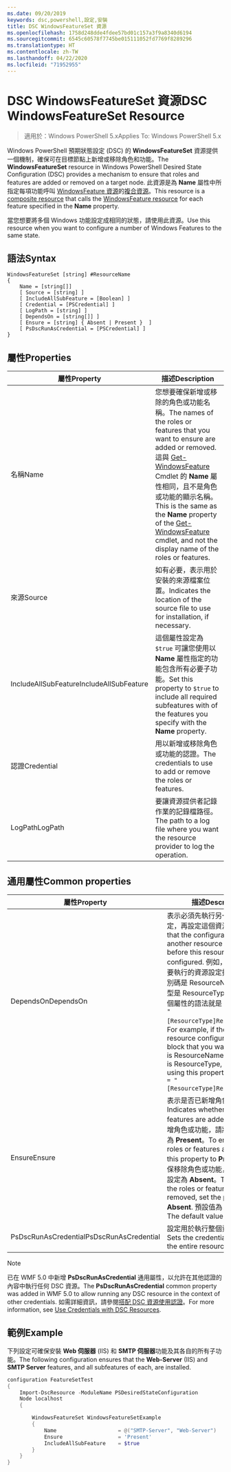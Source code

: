 ```yaml
---
ms.date: 09/20/2019
keywords: dsc,powershell,設定,安裝
title: DSC WindowsFeatureSet 資源
ms.openlocfilehash: 1758d248dde4fdee57bd01c157a3f9a8340d6194
ms.sourcegitcommit: 6545c60578f7745be015111052fd7769f8289296
ms.translationtype: HT
ms.contentlocale: zh-TW
ms.lasthandoff: 04/22/2020
ms.locfileid: "71952955"
---
```

# <a name="dsc-windowsfeatureset-resource"></a><span data-ttu-id="a3d62-103">DSC WindowsFeatureSet 資源</span><span class="sxs-lookup"><span data-stu-id="a3d62-103">DSC WindowsFeatureSet Resource</span></span>

> <span data-ttu-id="a3d62-104">適用於：Windows PowerShell 5.x</span><span class="sxs-lookup"><span data-stu-id="a3d62-104">Applies To: Windows PowerShell 5.x</span></span>

<span data-ttu-id="a3d62-105">Windows PowerShell 預期狀態設定 (DSC) 的 **WindowsFeatureSet** 資源提供一個機制，確保可在目標節點上新增或移除角色和功能。</span><span class="sxs-lookup"><span data-stu-id="a3d62-105">The **WindowsFeatureSet** resource in Windows PowerShell Desired State Configuration (DSC) provides a mechanism to ensure that roles and features are added or removed on a target node.</span></span> <span data-ttu-id="a3d62-106">此資源是為 **Name** 屬性中所指定每項功能呼叫 [WindowsFeature 資源](windowsfeatureResource.md)的[複合資源](../../../resources/authoringResourceComposite.md)。</span><span class="sxs-lookup"><span data-stu-id="a3d62-106">This resource is a [composite resource](../../../resources/authoringResourceComposite.md) that calls the [WindowsFeature resource](windowsfeatureResource.md) for each feature specified in the **Name** property.</span></span>

<span data-ttu-id="a3d62-107">當您想要將多個 Windows 功能設定成相同的狀態，請使用此資源。</span><span class="sxs-lookup"><span data-stu-id="a3d62-107">Use this resource when you want to configure a number of Windows Features to the same state.</span></span>

## <a name="syntax"></a><span data-ttu-id="a3d62-108">語法</span><span class="sxs-lookup"><span data-stu-id="a3d62-108">Syntax</span></span>

```Syntax
WindowsFeatureSet [string] #ResourceName
{
    Name = [string[]]
    [ Source = [string] ]
    [ IncludeAllSubFeature = [Boolean] ]
    [ Credential = [PSCredential] ]
    [ LogPath = [string] ]
    [ DependsOn = [string[]] ]
    [ Ensure = [string] { Absent | Present }  ]
    [ PsDscRunAsCredential = [PSCredential] ]
}
```

## <a name="properties"></a><span data-ttu-id="a3d62-109">屬性</span><span class="sxs-lookup"><span data-stu-id="a3d62-109">Properties</span></span>

|  <span data-ttu-id="a3d62-110">屬性</span><span class="sxs-lookup"><span data-stu-id="a3d62-110">Property</span></span>  |  <span data-ttu-id="a3d62-111">描述</span><span class="sxs-lookup"><span data-stu-id="a3d62-111">Description</span></span>   |
|---|---|
|<span data-ttu-id="a3d62-112">名稱</span><span class="sxs-lookup"><span data-stu-id="a3d62-112">Name</span></span> |<span data-ttu-id="a3d62-113">您想要確保新增或移除的角色或功能名稱。</span><span class="sxs-lookup"><span data-stu-id="a3d62-113">The names of the roles or features that you want to ensure are added or removed.</span></span> <span data-ttu-id="a3d62-114">這與 [Get-WindowsFeature](/powershell/module/servermanager/get-windowsfeature?view=winserver2012r2-ps) Cmdlet 的 **Name** 屬性相同，且不是角色或功能的顯示名稱。</span><span class="sxs-lookup"><span data-stu-id="a3d62-114">This is the same as the **Name** property of the [Get-WindowsFeature](/powershell/module/servermanager/get-windowsfeature?view=winserver2012r2-ps) cmdlet, and not the display name of the roles or features.</span></span> |
|<span data-ttu-id="a3d62-115">來源</span><span class="sxs-lookup"><span data-stu-id="a3d62-115">Source</span></span> |<span data-ttu-id="a3d62-116">如有必要，表示用於安裝的來源檔案位置。</span><span class="sxs-lookup"><span data-stu-id="a3d62-116">Indicates the location of the source file to use for installation, if necessary.</span></span> |
|<span data-ttu-id="a3d62-117">IncludeAllSubFeature</span><span class="sxs-lookup"><span data-stu-id="a3d62-117">IncludeAllSubFeature</span></span> |<span data-ttu-id="a3d62-118">這個屬性設定為 `$true` 可讓您使用以 **Name** 屬性指定的功能包含所有必要子功能。</span><span class="sxs-lookup"><span data-stu-id="a3d62-118">Set this property to `$true` to include all required subfeatures with of the features you specify with the **Name** property.</span></span> |
|<span data-ttu-id="a3d62-119">認證</span><span class="sxs-lookup"><span data-stu-id="a3d62-119">Credential</span></span> |<span data-ttu-id="a3d62-120">用以新增或移除角色或功能的認證。</span><span class="sxs-lookup"><span data-stu-id="a3d62-120">The credentials to use to add or remove the roles or features.</span></span> |
|<span data-ttu-id="a3d62-121">LogPath</span><span class="sxs-lookup"><span data-stu-id="a3d62-121">LogPath</span></span> |<span data-ttu-id="a3d62-122">要讓資源提供者記錄作業的記錄檔路徑。</span><span class="sxs-lookup"><span data-stu-id="a3d62-122">The path to a log file where you want the resource provider to log the operation.</span></span> |

## <a name="common-properties"></a><span data-ttu-id="a3d62-123">通用屬性</span><span class="sxs-lookup"><span data-stu-id="a3d62-123">Common properties</span></span>

|<span data-ttu-id="a3d62-124">屬性</span><span class="sxs-lookup"><span data-stu-id="a3d62-124">Property</span></span> |<span data-ttu-id="a3d62-125">描述</span><span class="sxs-lookup"><span data-stu-id="a3d62-125">Description</span></span> |
|---|---|
|<span data-ttu-id="a3d62-126">DependsOn</span><span class="sxs-lookup"><span data-stu-id="a3d62-126">DependsOn</span></span> |<span data-ttu-id="a3d62-127">表示必須先執行另一個資源的設定，再設定這個資源。</span><span class="sxs-lookup"><span data-stu-id="a3d62-127">Indicates that the configuration of another resource must run before this resource is configured.</span></span> <span data-ttu-id="a3d62-128">例如，如果第一個想要執行的資源設定指令碼區塊識別碼是 ResourceName，而其類型是 ResourceType，則使用這個屬性的語法就是 `DependsOn = "[ResourceType]ResourceName"`。</span><span class="sxs-lookup"><span data-stu-id="a3d62-128">For example, if the ID of the resource configuration script block that you want to run first is ResourceName and its type is ResourceType, the syntax for using this property is `DependsOn = "[ResourceType]ResourceName"`.</span></span> |
|<span data-ttu-id="a3d62-129">Ensure</span><span class="sxs-lookup"><span data-stu-id="a3d62-129">Ensure</span></span> |<span data-ttu-id="a3d62-130">表示是否已新增角色或功能。</span><span class="sxs-lookup"><span data-stu-id="a3d62-130">Indicates whether the roles or features are added.</span></span> <span data-ttu-id="a3d62-131">若要確保新增角色或功能，請將此屬性設定為 **Present**。</span><span class="sxs-lookup"><span data-stu-id="a3d62-131">To ensure that the roles or features are added, set this property to **Present**.</span></span> <span data-ttu-id="a3d62-132">若要確保移除角色或功能，請將此屬性設定為 **Absent**。</span><span class="sxs-lookup"><span data-stu-id="a3d62-132">To ensure that the roles or features are removed, set the property to **Absent**.</span></span> <span data-ttu-id="a3d62-133">預設值為 **Present**。</span><span class="sxs-lookup"><span data-stu-id="a3d62-133">The default value is **Present**.</span></span> |
|<span data-ttu-id="a3d62-134">PsDscRunAsCredential</span><span class="sxs-lookup"><span data-stu-id="a3d62-134">PsDscRunAsCredential</span></span> |<span data-ttu-id="a3d62-135">設定用於執行整個資源的認證。</span><span class="sxs-lookup"><span data-stu-id="a3d62-135">Sets the credential for running the entire resource as.</span></span> |

> [!NOTE]
> <span data-ttu-id="a3d62-136">已在 WMF 5.0 中新增 **PsDscRunAsCredential** 通用屬性，以允許在其他認證的內容中執行任何 DSC 資源。</span><span class="sxs-lookup"><span data-stu-id="a3d62-136">The **PsDscRunAsCredential** common property was added in WMF 5.0 to allow running any DSC resource in the context of other credentials.</span></span> <span data-ttu-id="a3d62-137">如需詳細資訊，請參閱[搭配 DSC 資源使用認證](../../../configurations/runasuser.md)。</span><span class="sxs-lookup"><span data-stu-id="a3d62-137">For more information, see [Use Credentials with DSC Resources](../../../configurations/runasuser.md).</span></span>

## <a name="example"></a><span data-ttu-id="a3d62-138">範例</span><span class="sxs-lookup"><span data-stu-id="a3d62-138">Example</span></span>

<span data-ttu-id="a3d62-139">下列設定可確保安裝 **Web 伺服器** (IIS) 和 **SMTP 伺服器**功能及其各自的所有子功能。</span><span class="sxs-lookup"><span data-stu-id="a3d62-139">The following configuration ensures that the **Web-Server** (IIS) and **SMTP Server** features, and all subfeatures of each, are installed.</span></span>

```powershell
configuration FeatureSetTest
{
    Import-DscResource -ModuleName PSDesiredStateConfiguration
    Node localhost
    {

        WindowsFeatureSet WindowsFeatureSetExample
        {
            Name                    = @("SMTP-Server", "Web-Server")
            Ensure                  = 'Present'
            IncludeAllSubFeature    = $true
        }
    }
}
```